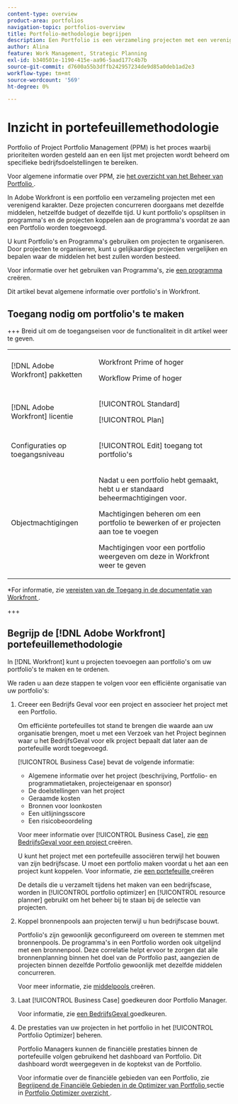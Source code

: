 ```yaml
---
content-type: overview
product-area: portfolios
navigation-topic: portfolios-overview
title: Portfolio-methodologie begrijpen
description: Een Portfolio is een verzameling projecten met een verenigend karakter. Deze projecten concurreren doorgaans met dezelfde middelen, hetzelfde budget of dezelfde tijd. U kunt portfolio's opsplitsen in programma's en de projecten koppelen aan de programma's voordat ze aan een Portfolio worden toegevoegd.
author: Alina
feature: Work Management, Strategic Planning
exl-id: b340501e-1190-415e-aa96-5aad177c4b7b
source-git-commit: d7600a55b3dffb242957234de9d85a0deb1ad2e3
workflow-type: tm+mt
source-wordcount: '569'
ht-degree: 0%

---
```


# Inzicht in portefeuillemethodologie

<!-- Audited: 1/2024 -->

Portfolio of Project Portfolio Management (PPM) is het proces waarbij prioriteiten worden gesteld aan en een lijst met projecten wordt beheerd om specifieke bedrijfsdoelstellingen te bereiken.

Voor algemene informatie over PPM, zie [ het overzicht van het Beheer van Portfolio ](/help/quicksilver/manage-work/portfolios/portfolios-overview/portfolio-managament-overview.md).

In Adobe Workfront is een portfolio een verzameling projecten met een verenigend karakter. Deze projecten concurreren doorgaans met dezelfde middelen, hetzelfde budget of dezelfde tijd. U kunt portfolio&#39;s opsplitsen in programma&#39;s en de projecten koppelen aan de programma&#39;s voordat ze aan een Portfolio worden toegevoegd.

U kunt Portfolio&#39;s en Programma&#39;s gebruiken om projecten te organiseren. Door projecten te organiseren, kunt u gelijkaardige projecten vergelijken en bepalen waar de middelen het best zullen worden besteed.

Voor informatie over het gebruiken van Programma&#39;s, zie [ een programma ](../../../manage-work/portfolios/create-and-manage-programs/create-program.md) creëren.

Dit artikel bevat algemene informatie over portfolio&#39;s in Workfront.

## Toegang nodig om portfolio&#39;s te maken

<!--leave the table uncollapsed as this article is about access-->

+++ Breid uit om de toegangseisen voor de functionaliteit in dit artikel weer te geven. 

<table style="table-layout:auto"> 
 <col> 
 <col> 
 <tbody> 
  <tr> 
   <td role="rowheader">[!DNL Adobe Workfront] pakketten</td> 
   <td> <p>Workfront Prime of hoger</p>
   <p>Workflow Prime of hoger</p>
   </td> 
  </tr> 
  <tr> 
   <td role="rowheader">[!DNL Adobe Workfront] licentie</td> 
   <td> <p>[!UICONTROL Standard]</p>
   <p>[!UICONTROL Plan]</p> </td> 
  </tr> 
  <tr> 
   <td role="rowheader">Configuraties op toegangsniveau</td> 
   <td> <p>[!UICONTROL Edit] toegang tot portfolio's</p>  </td> 
  </tr> 
  <tr> 
   <td role="rowheader">Objectmachtigingen</td> 
   <td> <p>Nadat u een portfolio hebt gemaakt, hebt u er standaard beheermachtigingen voor.</p> 
   <p>Machtigingen beheren om een portfolio te bewerken of er projecten aan toe te voegen</p>
   <p>Machtigingen voor een portfolio weergeven om deze in Workfront weer te geven</p>
    </td> 
  </tr> 
 </tbody> 
</table>

*For informatie, zie [ vereisten van de Toegang in de documentatie van Workfront ](/help/quicksilver/administration-and-setup/add-users/access-levels-and-object-permissions/access-level-requirements-in-documentation.md).

+++

<!--Old:

<table style="table-layout:auto"> 
 <col> 
 <col> 
 <tbody> 
  <tr> 
   <td role="rowheader">[!DNL Adobe Workfront] plan*</td> 
   <td> <p>New: Any</p>
   <p>Current:[!UICONTROL Business] or higher</p> </td> 
  </tr> 
  <tr> 
   <td role="rowheader">[!DNL Adobe Workfront] license*</td> 
   <td> <p>New: [!UICONTROL Standard]</p>
   <p>Current:[!UICONTROL Plan] </p> </td> 
  </tr> 
  <tr> 
   <td role="rowheader">Access level configurations</td> 
   <td> <p>[!UICONTROL Edit] access to Portfolios</p>  </td> 
  </tr> 
  <tr> 
   <td role="rowheader">Object permissions</td> 
   <td> <p>After you create a portfolio, you have Manage permissions to it, by default</p> 
   <p>Manage permissions to edit a portfolio or add projects to it</p>
   <p>View permissions to a portfolio to view it in Workfront</p>
    </td> 
  </tr> 
 </tbody> 
</table>-->

## Begrijp de [!DNL Adobe Workfront] portefeuillemethodologie

In [!DNL Workfront] kunt u projecten toevoegen aan portfolio&#39;s om uw portfolio&#39;s te maken en te ordenen.

We raden u aan deze stappen te volgen voor een efficiënte organisatie van uw portfolio&#39;s:

1. Creeer een Bedrijfs Geval voor een project en associeer het project met een Portfolio.

   Om efficiënte portefeuilles tot stand te brengen die waarde aan uw organisatie brengen, moet u met een Verzoek van het Project beginnen waar u het BedrijfsGeval voor elk project bepaalt dat later aan de portefeuille wordt toegevoegd.

   [!UICONTROL Business Case] bevat de volgende informatie:

   * Algemene informatie over het project (beschrijving, Portfolio- en programmatietaken, projecteigenaar en sponsor)
   * De doelstellingen van het project
   * Geraamde kosten
   * Bronnen voor loonkosten
   * Een uitlijningsscore
   * Een risicobeoordeling

   Voor meer informatie over [!UICONTROL Business Case], zie [ een BedrijfsGeval voor een project ](../../../manage-work/projects/define-a-business-case/create-business-case.md) creëren.

   U kunt het project met een portefeuille associëren terwijl het bouwen van zijn bedrijfscase. U moet een portfolio maken voordat u het aan een project kunt koppelen. Voor informatie, zie [ een portefeuille ](/help/quicksilver/manage-work/portfolios/create-and-manage-portfolios/create-portfolios.md) creëren

   De details die u verzamelt tijdens het maken van een bedrijfscase, worden in [!UICONTROL portfolio optimizer] en [!UICONTROL resource planner] gebruikt om het beheer bij te staan bij de selectie van projecten.
1. Koppel bronnenpools aan projecten terwijl u hun bedrijfscase bouwt.

   Portfolio&#39;s zijn gewoonlijk geconfigureerd om overeen te stemmen met bronnenpools. De programma&#39;s in een Portfolio worden ook uitgelijnd met een bronnenpool. Deze correlatie helpt ervoor te zorgen dat alle bronnenplanning binnen het doel van de Portfolio past, aangezien de projecten binnen dezelfde Portfolio gewoonlijk met dezelfde middelen concurreren.

   Voor meer informatie, zie [ middelpools ](/help/quicksilver/resource-mgmt/resource-planning/resource-pools/create-resource-pools.md) creëren.

1. Laat [!UICONTROL Business Case] goedkeuren door Portfolio Manager.

   Voor informatie, zie [ een BedrijfsGeval ](/help/quicksilver/manage-work/projects/define-a-business-case/approve-business-case.md) goedkeuren.
1. De prestaties van uw projecten in het portfolio in het [!UICONTROL Portfolio Optimizer] beheren.

   Portfolio Managers kunnen de financiële prestaties binnen de portefeuille volgen gebruikend het dashboard van Portfolio. Dit dashboard wordt weergegeven in de koptekst van de Portfolio.

   Voor informatie over de financiële gebieden van een Portfolio, zie [ Begrijpend de Financiële Gebieden in de Optimizer van Portfolio ](../../../manage-work/portfolios/portfolio-optimizer/portfolio-optimizer-overview.md#financial-fieds-subsection) sectie in [ Portfolio Optimizer overzicht ](../../../manage-work/portfolios/portfolio-optimizer/portfolio-optimizer-overview.md).
